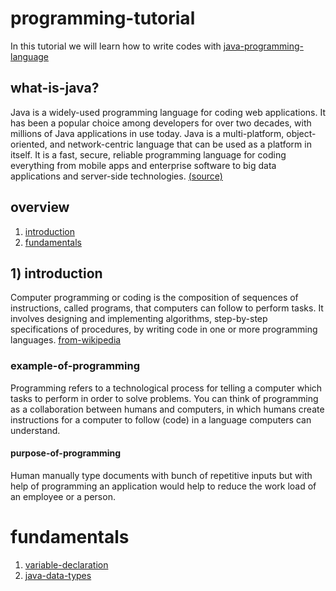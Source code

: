 # programming-tutorial
In this tutorial we will learn how to write codes with [java-programming-language](https://en.wikipedia.org/wiki/Java_(programming_language))

## what-is-java?
Java is a widely-used programming language for coding web applications. It has been a popular choice among developers for over two decades, with millions of Java applications in use today. Java is a multi-platform, object-oriented, and network-centric language that can be used as a platform in itself. It is a fast, secure, reliable programming language for coding everything from mobile apps and enterprise software to big data applications and server-side technologies. [(source)](https://aws.amazon.com/what-is/java/)

## overview
1. [introduction](#1-introduction)
2. [fundamentals](#fundamentals)

## 1) introduction
Computer programming or coding is the composition of sequences of instructions, called programs, that computers can follow to perform tasks. It involves designing and implementing algorithms, step-by-step specifications of procedures, by writing code in one or more programming languages. [from-wikipedia](https://en.wikipedia.org/wiki/Computer_programming)

### example-of-programming
Programming refers to a technological process for telling a computer which tasks to perform in order to solve problems. You can think of programming as a collaboration between humans and computers, in which humans create instructions for a computer to follow (code) in a language computers can understand.

#### purpose-of-programming
Human manually type documents with bunch of repetitive inputs but with help of programming an application would help to reduce the work load of an employee or a person.

# fundamentals
1. [variable-declaration](https://www.w3schools.com/java/java_variables.asp)
2. [java-data-types](https://www.w3schools.com/java/java_data_types.asp)
